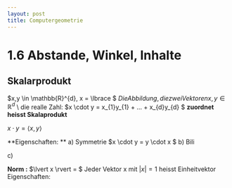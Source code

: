 ```yaml
---
layout: post
title: Computergeometrie
---
```

# 1.6 Abstande, Winkel, Inhalte 
## Skalarprodukt 
$x,y \in \mathbb{R}^{d}, x = \lbrace $ 
$Die Abbildung, die zwei Vektoren x, y \in \mathbb{R}^{d}$ \\ 
die realle Zahl: 
$x \cdot y = x_{1}y_{1} + ... + x_{d}y_{d} $ 
**zuordnet heisst Skalaprodukt** 

$x \cdot y = \langle x, y \rangle$ 

**Eigenschaften: ** 
a) Symmetrie 
   $x \cdot y = y \cdot x $ 
b) Bili 

c) 

**Norm :** 
$\lvert x \rvert = $ 
Jeder Vektor x mit $\lvert x \rvert = 1$ heisst Einheitvektor 
Eigenschaften:
